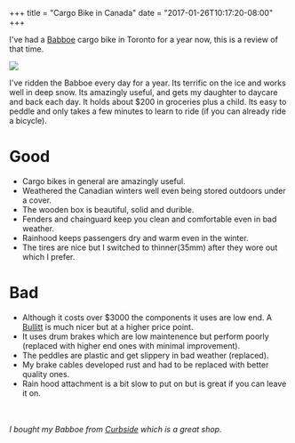 +++
title = "Cargo Bike in Canada"
date = "2017-01-26T10:17:20-08:00"
+++

I've had a [Babboe](http://www.bakfietsen.com/) cargo bike in Toronto for a year now, this is a review of that time.

<img src="/images/cargo-bike.jpg" class="center plain"/>

I've ridden the Babboe every day for a year. Its terrific on the ice and works well in deep snow. Its amazingly useful, and gets my daughter to daycare and back each day. It holds about $200 in groceries plus a child. Its easy to peddle and only takes a few minutes to learn to ride (if you can already ride a bicycle).

Good
====
* Cargo bikes in general are amazingly useful.
* Weathered the Canadian winters well even being stored outdoors under a cover.
* The wooden box is beautiful, solid and durible.
* Fenders and chainguard keep you clean and comfortable even in bad weather.
* Rainhood keeps passengers dry and warm even in the winter.
* The tires are nice but I switched to thinner(35mm) after they wore out which I prefer.

Bad
===
* Although it costs over $3000 the components it uses are low end. A [Bullitt](http://www.larryvsharry.com/) is much nicer but at a higher price point.
* It uses drum brakes which are low maintenence but perform poorly (replaced with higher end ones with minimal improvement).
* The peddles are plastic and get slippery in bad weather (replaced).
* My brake cables developed rust and had to be replaced with better quality ones.
* Rain hood attachment is a bit slow to put on but is great if you can leave it on.

<br><br>
_I bought my Babboe from [Curbside](https://curbsidecycle.com/) which is a great shop._

